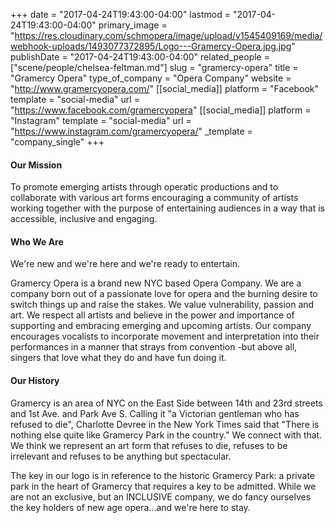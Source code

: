 +++
date = "2017-04-24T19:43:00-04:00"
lastmod = "2017-04-24T19:43:00-04:00"
primary_image = "https://res.cloudinary.com/schmopera/image/upload/v1545409169/media/webhook-uploads/1493077372895/Logo---Gramercy-Opera.jpg.jpg"
publishDate = "2017-04-24T19:43:00-04:00"
related_people = ["scene/people/chelsea-feltman.md"]
slug = "gramercy-opera"
title = "Gramercy Opera"
type_of_company = "Opera Company"
website = "http://www.gramercyopera.com/"
[[social_media]]
platform = "Facebook"
template = "social-media"
url = "https://www.facebook.com/gramercyopera"
[[social_media]]
platform = "Instagram"
template = "social-media"
url = "https://www.instagram.com/gramercyopera/"
_template = "company_single"
+++

#### Our Mission

To promote emerging artists through operatic productions and to collaborate with various art forms encouraging a community of artists working together with the purpose of entertaining audiences in a way that is accessible, inclusive and engaging. 

#### Who We Are

We're new and we're here and we're ready to entertain.

Gramercy Opera is a brand new NYC based Opera Company. We are a company born out of a passionate love for opera and the burning desire to switch things up and raise the stakes. 
We value vulnerability, passion and art. We respect all artists and believe in the power and importance of supporting and embracing emerging and upcoming artists. Our company encourages vocalists to incorporate movement and interpretation into their performances in a manner that strays from convention -but above all, singers that love what they do and have fun doing it. 

#### Our History

Gramercy is an area of NYC on the East Side between 14th and 23rd streets and 1st Ave. and Park Ave S. Calling it "a Victorian gentleman who has refused to die", Charlotte Devree in the New York Times said that "There is nothing else quite like Gramercy Park in the country." We connect with that. We think we represent an art form that refuses to die, refuses to be irrelevant and refuses to be anything but spectacular. 

The key in our logo is in reference to the historic Gramercy Park: a private park in the heart of Gramercy that requires a key to be admitted. While we are not an exclusive, but an INCLUSIVE company, we do fancy ourselves the key holders of new age opera...and we're here to stay. 

